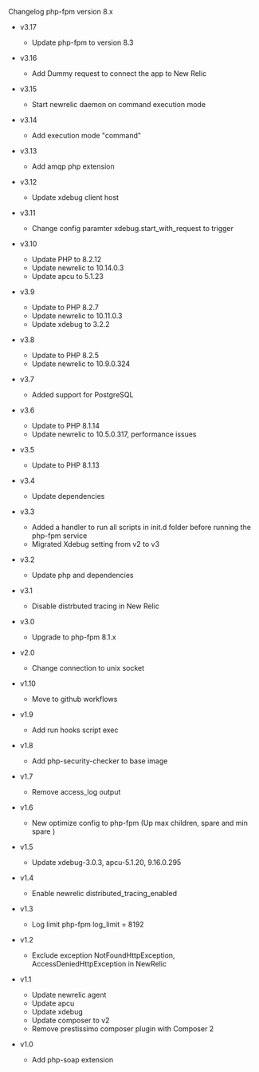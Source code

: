 Changelog php-fpm version 8.x

* v3.17
	* Update php-fpm to version 8.3

* v3.16
	* Add Dummy request to connect the app to New Relic
	
* v3.15
	* Start newrelic daemon on command execution mode

* v3.14
	* Add execution mode "command"

* v3.13
	* Add amqp php extension

* v3.12
	* Update xdebug	client host

* v3.11
	* Change config paramter xdebug.start_with_request to trigger

* v3.10
	* Update PHP to 8.2.12
	* Update newrelic to 10.14.0.3
	* Update apcu to 5.1.23

* v3.9
	* Update to PHP 8.2.7
	* Update newrelic to 10.11.0.3
	* Update xdebug to 3.2.2

* v3.8
	* Update to PHP 8.2.5
	* Update newrelic to 10.9.0.324

* v3.7
	* Added support for PostgreSQL
	
* v3.6
	* Update to PHP 8.1.14
	* Update newrelic to 10.5.0.317, performance issues

* v3.5
	* Update to PHP 8.1.13

* v3.4
	* Update dependencies

* v3.3
	* Added a handler to run all scripts in init.d folder before running the php-fpm service
	* Migrated Xdebug setting from v2 to v3

* v3.2
	* Update php and dependencies

* v3.1
	* Disable distrbuted tracing in New Relic

* v3.0
	* Upgrade to php-fpm 8.1.x

* v2.0
	* Change connection to unix socket

* v1.10
	* Move to github workflows

* v1.9
	* Add run hooks script exec

* v1.8
	* Add php-security-checker to base image

* v1.7
	* Remove access_log output

* v1.6
	* New optimize config to php-fpm (Up max children, spare and min spare )

* v1.5
	* Update xdebug-3.0.3, apcu-5.1.20, 9.16.0.295

* v1.4
	* Enable newrelic distributed_tracing_enabled

* v1.3
	* Log limit php-fpm log_limit = 8192 

* v1.2
	* Exclude exception NotFoundHttpException, AccessDeniedHttpException in NewRelic

* v1.1
	* Update newrelic agent
	* Update apcu
	* Update xdebug
	* Update composer to v2
	* Remove prestissimo composer plugin with Composer 2

* v1.0
	* Add php-soap extension
